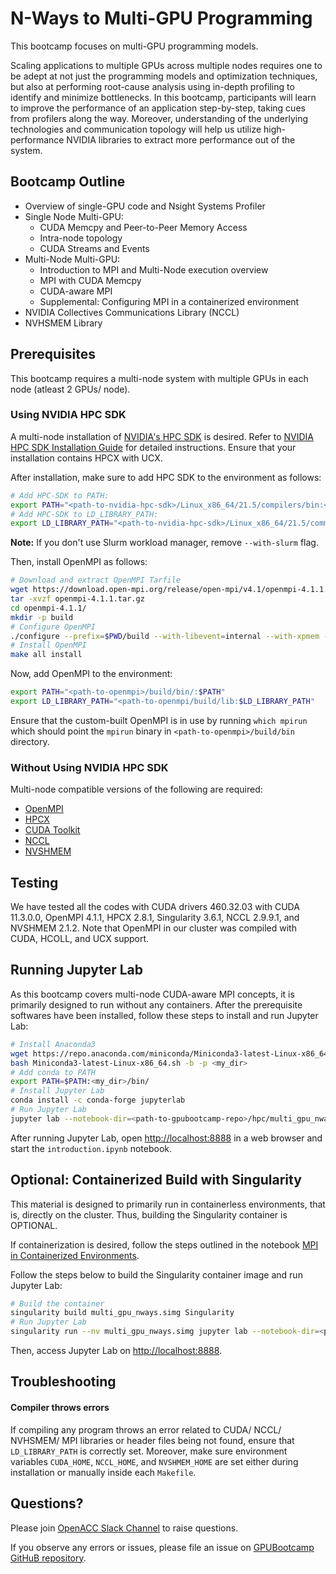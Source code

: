 # N-Ways to Multi-GPU Programming

This bootcamp focuses on multi-GPU programming models. 

Scaling applications to multiple GPUs across multiple nodes requires one to be adept at not just the programming models and optimization techniques, but also at performing root-cause analysis using in-depth profiling to identify and minimize bottlenecks. In this bootcamp, participants will learn to improve the performance of an application step-by-step, taking cues from profilers along the way. Moreover, understanding of the underlying technologies and communication topology will help us utilize high-performance NVIDIA libraries to extract more performance out of the system.

## Bootcamp Outline

* Overview of single-GPU code and Nsight Systems Profiler
* Single Node Multi-GPU:
  - CUDA Memcpy and Peer-to-Peer Memory Access
  - Intra-node topology
  - CUDA Streams and Events
* Multi-Node Multi-GPU:
  - Introduction to MPI and Multi-Node execution overview
  - MPI with CUDA Memcpy
  - CUDA-aware MPI
  - Supplemental: Configuring MPI in a containerized environment
* NVIDIA Collectives Communications Library (NCCL)
* NVHSMEM Library

## Prerequisites

This bootcamp requires a multi-node system with multiple GPUs in each node (atleast 2 GPUs/ node). 

### Using NVIDIA HPC SDK

A multi-node installation of [NVIDIA's HPC SDK](https://developer.nvidia.com/hpc-sdk) is desired. Refer to [NVIDIA HPC SDK Installation Guide](https://docs.nvidia.com/hpc-sdk/hpc-sdk-install-guide/index.html) for detailed instructions. Ensure that your installation contains HPCX with UCX. 

After installation, make sure to add HPC SDK to the environment as follows:

```bash
# Add HPC-SDK to PATH:
export PATH="<path-to-nvidia-hpc-sdk>/Linux_x86_64/21.5/compilers/bin:<path-to-nvidia-hpc-sdk>/Linux_x86_64/21.5/cuda/bin:$PATH"
# Add HPC-SDK to LD_LIBRARY_PATH:
export LD_LIBRARY_PATH="<path-to-nvidia-hpc-sdk>/Linux_x86_64/21.5/comm_libs/nvshmem/lib:<path-to-nvidia-hpc-sdk>/Linux_x86_64/21.5/comm_libs/nccl/lib:<path-to-nvidia-hpc-sdk>/Linux_x86_64/21.5/comm_libs/mpi/lib:<path-to-nvidia-hpc-sdk>/Linux_x86_64/21.5/math_libs/lib64:<path-to-nvidia-hpc-sdk>/Linux_x86_64/21.5/compilers/lib:<path-to-nvidia-hpc-sdk>/Linux_x86_64/21.5/cuda/extras/CUPTI/lib64:<path-nvidia-hpc-sdk>>/Linux_x86_64/21.5/cuda/lib64:$LD_LIBRARY_PATH"
```
**Note:** If you don't use Slurm workload manager, remove `--with-slurm` flag.

Then, install OpenMPI as follows:

```bash
# Download and extract OpenMPI Tarfile
wget https://download.open-mpi.org/release/open-mpi/v4.1/openmpi-4.1.1.tar.gz
tar -xvzf openmpi-4.1.1.tar.gz
cd openmpi-4.1.1/
mkdir -p build
# Configure OpenMPI
./configure --prefix=$PWD/build --with-libevent=internal --with-xpmem --with-cuda=<path-to-nvidia-hpc-sdk>/Linux_x86_64/21.5/cuda/ --with-slurm --enable-mpi1-compatibility --with-verbs --with-hcoll=<path-to-nvidia-hpc-sdk>/Linux_x86_64/21.5/comm_libs/hpcx/hpcx-2.8.1/hcoll/ --with-ucx=<path-to-nvidia-hpc-sdk>/Linux_x86_64/21.5/comm_libs/hpcx/hpcx-2.8.1/ucx/
# Install OpenMPI
make all install
```

Now, add OpenMPI to the environment:

```bash
export PATH="<path-to-openmpi>/build/bin/:$PATH"
export LD_LIBRARY_PATH="<path-to-openmpi/build/lib:$LD_LIBRARY_PATH"
```

Ensure that the custom-built OpenMPI is in use by running `which mpirun` which should point the `mpirun` binary in `<path-to-openmpi>/build/bin` directory.

### Without Using NVIDIA HPC SDK

Multi-node compatible versions of the following are required:

* [OpenMPI](https://www.open-mpi.org/)
* [HPCX](https://developer.nvidia.com/networking/hpc-x)
* [CUDA Toolkit](https://developer.nvidia.com/cuda-toolkit)
* [NCCL](https://developer.nvidia.com/nccl)
* [NVSHMEM](https://developer.nvidia.com/nvshmem)

## Testing

We have tested all the codes with CUDA drivers 460.32.03 with CUDA 11.3.0.0, OpenMPI 4.1.1, HPCX 2.8.1, Singularity 3.6.1, NCCL 2.9.9.1, and NVSHMEM 2.1.2. Note that OpenMPI in our cluster was compiled with CUDA, HCOLL, and UCX support.

## Running Jupyter Lab

As this bootcamp covers multi-node CUDA-aware MPI concepts, it is primarily designed to run without any containers. After the prerequisite softwares have been installed, follow these steps to install and run Jupyter Lab:

```bash
# Install Anaconda3
wget https://repo.anaconda.com/miniconda/Miniconda3-latest-Linux-x86_64.sh 
bash Miniconda3-latest-Linux-x86_64.sh -b -p <my_dir>
# Add conda to PATH
export PATH=$PATH:<my_dir>/bin/
# Install Jupyter Lab
conda install -c conda-forge jupyterlab
# Run Jupyter Lab
jupyter lab --notebook-dir=<path-to-gpubootcamp-repo>/hpc/multi_gpu_nways/labs/ --port=8000 --ip=0.0.0.0 --no-browser --NotebookApp.token=""
```

After running Jupyter Lab, open [http://localhost:8888](http://localhost:8888/) in a web browser and start the `introduction.ipynb` notebook.

## Optional: Containerized Build with Singularity

This material is designed to primarily run in containerless environments, that is, directly on the cluster. Thus, building the Singularity container is OPTIONAL.

If containerization is desired, follow the steps outlined in the notebook [MPI in Containerized Environments](labs/CFD/English/C/jupyter_notebook/mpi/containers_and_mpi.ipynb).

Follow the steps below to build the Singularity container image and run Jupyter Lab:

```bash
# Build the container
singularity build multi_gpu_nways.simg Singularity
# Run Jupyter Lab
singularity run --nv multi_gpu_nways.simg jupyter lab --notebook-dir=<path-to-gpubootcamp-repo>/hpc/multi_gpu_nways/labs/ --port=8000 --ip=0.0.0.0 --no-browser --NotebookApp.token="" 
```

Then, access Jupyter Lab on [http://localhost:8888](http://localhost:8888/).

## Troubleshooting

#### Compiler throws errors

If compiling any program throws an error related to CUDA/ NCCL/ NVHSMEM/ MPI libraries or header files being not found, ensure that `LD_LIBRARY_PATH` is correctly set. Moreover, make sure environment variables `CUDA_HOME`, `NCCL_HOME`, and `NVSHMEM_HOME` are set either during installation or manually inside each `Makefile`.

## Questions?

Please join [OpenACC Slack Channel](https://openacclang.slack.com/messages/openaccusergroup) to raise questions.

If you observe any errors or issues, please file an issue on [GPUBootcamp GitHuB repository](https://github.com/gpuhackathons-org/gpubootcamp).
